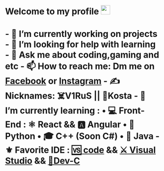 <h1>Welcome to my profile <img src="https://raw.githubusercontent.com/iampavangandhi/iampavangandhi/master/gifs/Hi.gif" width="30px"><h1>
        - 🔭 I’m currently working on projects 
        - 🤔 I’m looking for help with learning
        - 💬 Ask me about coding,gaming and etc
        - 📫 How to reach me: Dm me on <a href="https://www.facebook.com/Kosta202/">Facebook</a> or <a href="https://www.instagram.com/kostad22/">Instagram</a>
        - ✍️ Nicknames: ☠️V1RuS || 🤠Kosta 
        - 🌱 I’m currently learning :
            • 💻 Front-End : ⚛️ React && 🅰️ Angular 
            • 🐍 Python 
            • 🎓 C++ (Soon C#)
            • 📱 Java
        - ⚜️ Favorite IDE : <a href="https://code.visualstudio.com/">🆚 code</a> && <a href="https://visualstudio.microsoft.com/">⚔️ Visual Studio</a> && <a href="https://sourceforge.net/projects/orwelldevcpp/">🔰Dev-C</a>
